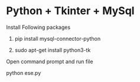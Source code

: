 # Python + Tkinter + MySql

Install Following packages
  
  1) pip install mysql-connector-python
  
  2) sudo apt-get install python3-tk


Open command prompt and run file

  python ese.py
